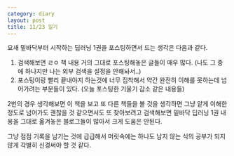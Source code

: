 ```yaml
---
category: diary
layout: post
title: 11/23 일기
---
```


요새 밑바닥부터 시작하는 딥러닝 1권을 포스팅하면서 드는 생각은 다음과 같다.

1. 검색해보면 ㄹㅇ 책 내용 거의 그대로 포스팅해놓은 글들이 매우 많다. (나도 그 중에 하나지만 나는 외부 검색을 설정을 안해놔서..)
2. 포스팅이랑 빨리 끝내야지 하는것에 너무 집착해서 약간 완전히 이해를 못하는데 넘어가려는 부분들이 있다. (오늘 포스팅한 기울기 감소 같은 내용들)

2번의 경우 생각해보면 이 책을 보고 또 다른 책들을 볼 것을 생각하면 그냥 얕게 이해한 정도로 넘어가도 괜찮을 것 같으면서도 또 찾아보려고 검색해보면 밑바닥 딥러닝 1권 내용을 그대로 옮겨놓은 블로그들이 많아서 크게 도움은 안된다.

그냥 점점 기록을 남기는 것에 급급해서 머릿속에는 하나도 남지 않는 식의 공부가 되지 않게 각별히 신경써야 할 것 같다.
